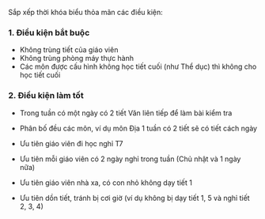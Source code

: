 Sắp xếp thời khóa biểu thỏa mãn các điều kiện:

### 1. Điều kiện bắt buộc

- Không trùng tiết của giáo viên
- Không trùng phòng máy thực hành
- Các môn được cấu hình không học tiết cuối (như Thể dục) thì không cho học tiết cuối


### 2. Điều kiện làm tốt
- Trong tuần có một ngày có 2 tiết Văn liên tiếp để làm bài kiểm tra
- Phân bố đều các môn, ví dụ môn Địa 1 tuần có 2 tiết sẽ có tiết cách ngày
  


- Ưu tiên giáo viên đi học nghỉ T7
- Ưu tiên mỗi giáo viên có 2 ngày nghỉ trong tuần (Chủ nhật và 1 ngày nữa)
- Ưu tiên giáo viên nhà xa, có con nhỏ không dạy tiết 1
- Ưu tiên dồn tiết, tránh bị cơi giờ (ví dụ không bị dạy tiết 1, 5 và nghỉ tiết 2, 3, 4)

